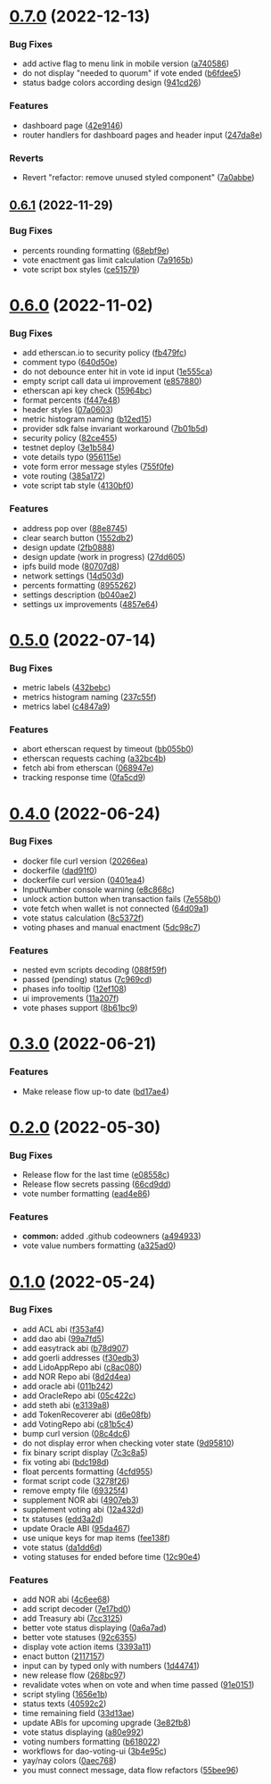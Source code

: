 # [0.7.0](https://github.com/lidofinance/dao-voting-ui/compare/0.6.1...0.7.0) (2022-12-13)


### Bug Fixes

* add active flag to menu link in mobile version ([a740586](https://github.com/lidofinance/dao-voting-ui/commit/a7405868d953fdb009de33d1b6d33de080da9e92))
* do not display "needed to quorum" if vote ended ([b6fdee5](https://github.com/lidofinance/dao-voting-ui/commit/b6fdee52250f3b4947da7c918c27145bd3866cd5))
* status badge colors according design ([941cd26](https://github.com/lidofinance/dao-voting-ui/commit/941cd265fd5ecddf2d716d376f1bb04e2b5a6b5d))


### Features

* dashboard page ([42e9146](https://github.com/lidofinance/dao-voting-ui/commit/42e9146e98a47a4b51522204f89c9444b9ccaae3))
* router handlers for dashboard pages and header input ([247da8e](https://github.com/lidofinance/dao-voting-ui/commit/247da8eb8f0c972e74154a551a91c775602c6b43))


### Reverts

* Revert "refactor: remove unused styled component" ([7a0abbe](https://github.com/lidofinance/dao-voting-ui/commit/7a0abbe35ba66d74e20765e884ebc508f030ac25))



## [0.6.1](https://github.com/lidofinance/dao-voting-ui/compare/0.6.0...0.6.1) (2022-11-29)


### Bug Fixes

* percents rounding formatting ([68ebf9e](https://github.com/lidofinance/dao-voting-ui/commit/68ebf9ed0457dd8f8cc129f1fabe5467eb7f29f5))
* vote enactment gas limit calculation ([7a9165b](https://github.com/lidofinance/dao-voting-ui/commit/7a9165bf37dfd00eb4ef861bf5e5384ef4718df2))
* vote script box styles ([ce51579](https://github.com/lidofinance/dao-voting-ui/commit/ce51579732f137bf1681c8d6d481eaaa1e1d9fdb))



# [0.6.0](https://github.com/lidofinance/dao-voting-ui/compare/0.5.0...0.6.0) (2022-11-02)


### Bug Fixes

* add etherscan.io to security policy ([fb479fc](https://github.com/lidofinance/dao-voting-ui/commit/fb479fc73e3cbcb8b1b1e30b358f2bae52128d53))
* comment typo ([640d50e](https://github.com/lidofinance/dao-voting-ui/commit/640d50e028d644240e3f96887b37a483970d3130))
* do not debounce enter hit in vote id input ([1e555ca](https://github.com/lidofinance/dao-voting-ui/commit/1e555ca6db771d272d4952b2ca6331243450bccb))
* empty script call data ui improvement ([e857880](https://github.com/lidofinance/dao-voting-ui/commit/e8578800a50676e6c38fa23b432e68e01d3c41d8))
* etherscan api key check ([15964bc](https://github.com/lidofinance/dao-voting-ui/commit/15964bca82c6e268851fc206bf9dfd220e97e67c))
* format percents ([f447e48](https://github.com/lidofinance/dao-voting-ui/commit/f447e48eaf64c1d64a732fdcc1096dd24f67caa5))
* header styles ([07a0603](https://github.com/lidofinance/dao-voting-ui/commit/07a060326682e0bf51f869caaa5360072117abbb))
* metric histogram naming ([b12ed15](https://github.com/lidofinance/dao-voting-ui/commit/b12ed15f069bd54ab3e62f75d79579ce2cafad58))
* provider sdk false invariant workaround ([7b01b5d](https://github.com/lidofinance/dao-voting-ui/commit/7b01b5d180ceb07ef3f670cbda8ed556f7ceeab1))
* security policy ([82ce455](https://github.com/lidofinance/dao-voting-ui/commit/82ce455bdda692052a437b97a85109b8d4d1819f))
* testnet deploy ([3e1b584](https://github.com/lidofinance/dao-voting-ui/commit/3e1b584f54de524b15a80a9f99a22968d837de3f))
* vote details typo ([956115e](https://github.com/lidofinance/dao-voting-ui/commit/956115e1637030da4791ca220208def2f6ca9d4c))
* vote form error message styles ([755f0fe](https://github.com/lidofinance/dao-voting-ui/commit/755f0fe86659be0e72fa6feeae9cca6a2cdefa6d))
* vote routing ([385a172](https://github.com/lidofinance/dao-voting-ui/commit/385a17203c712f4fc3629a351afcb8088ac1a50f))
* vote script tab style ([4130bf0](https://github.com/lidofinance/dao-voting-ui/commit/4130bf02c3376cd82fd51219a26cce98f6c039a9))


### Features

* address pop over ([88e8745](https://github.com/lidofinance/dao-voting-ui/commit/88e8745d5830ea284afa4bbfd62a294d55f63033))
* clear search button ([1552db2](https://github.com/lidofinance/dao-voting-ui/commit/1552db2ea94585c4ecfa92a2dcbbc95ec4158fd7))
* design update ([2fb0888](https://github.com/lidofinance/dao-voting-ui/commit/2fb0888e70b9e535e97baaa11d9f130f747f2dd7))
* design update (work in progress) ([27dd605](https://github.com/lidofinance/dao-voting-ui/commit/27dd605d5bab234848d414b14cbb62c4d88983d8))
* ipfs build mode ([80707d8](https://github.com/lidofinance/dao-voting-ui/commit/80707d80185ce0d2c4e410cf687ad9aadcb23226))
* network settings ([14d503d](https://github.com/lidofinance/dao-voting-ui/commit/14d503dad34d1c85fadd61e2fc46536688c855af))
* percents formatting ([8955262](https://github.com/lidofinance/dao-voting-ui/commit/8955262ce7e51147b2f0a5489714c2a3cd811bcc))
* settings description ([b040ae2](https://github.com/lidofinance/dao-voting-ui/commit/b040ae27eb9e6c2ef5a650b669a06af960765972))
* settings ux improvements ([4857e64](https://github.com/lidofinance/dao-voting-ui/commit/4857e64fe839d0cd904ca509c1323d31b00bcf33))



# [0.5.0](https://github.com/lidofinance/dao-voting-ui/compare/0.4.0...0.5.0) (2022-07-14)


### Bug Fixes

* metric labels ([432bebc](https://github.com/lidofinance/dao-voting-ui/commit/432bebced9c2fe740d6964b58868a6e128fc38e1))
* metrics histogram naming ([237c55f](https://github.com/lidofinance/dao-voting-ui/commit/237c55f2f888f05d3205e26f27f6862e03dac77d))
* metrics label ([c4847a9](https://github.com/lidofinance/dao-voting-ui/commit/c4847a987c50ed70dba0d2b85ab1eae4560d890d))


### Features

* abort etherscan request by timeout ([bb055b0](https://github.com/lidofinance/dao-voting-ui/commit/bb055b05cc9b449004513abd6aa3edf18afe5c54))
* etherscan requests caching ([a32bc4b](https://github.com/lidofinance/dao-voting-ui/commit/a32bc4b43900a0de759d81f3281dfc1af4365abc))
* fetch abi from etherscan ([068947e](https://github.com/lidofinance/dao-voting-ui/commit/068947e06963a61150b0975b72c155a8dd2d55c7))
* tracking response time ([0fa5cd9](https://github.com/lidofinance/dao-voting-ui/commit/0fa5cd942f04266221a5731b07df35d11e47fc6f))



# [0.4.0](https://github.com/lidofinance/dao-voting-ui/compare/0.3.0...0.4.0) (2022-06-24)


### Bug Fixes

* docker file curl version ([20266ea](https://github.com/lidofinance/dao-voting-ui/commit/20266eaa053428b835e219d10817ba060037f715))
* dockerfile ([dad91f0](https://github.com/lidofinance/dao-voting-ui/commit/dad91f03816f44f90cde2787a15cfbed65d8b81f))
* dockerfile curl version ([0401ea4](https://github.com/lidofinance/dao-voting-ui/commit/0401ea44608152bac40acfbd338e47ecac90834d))
* InputNumber console warning ([e8c868c](https://github.com/lidofinance/dao-voting-ui/commit/e8c868c57acc23514d5086afef0d7469fa141774))
* unlock action button when transaction fails ([7e558b0](https://github.com/lidofinance/dao-voting-ui/commit/7e558b0956d4cdad838e1bf2b2afd190414ae426))
* vote fetch when wallet is not connected ([64d09a1](https://github.com/lidofinance/dao-voting-ui/commit/64d09a144603559c9b663caae5a7a6235eed147f))
* vote status calculation ([8c5372f](https://github.com/lidofinance/dao-voting-ui/commit/8c5372fa40ab4d0514d8bdbd209ac65787da94a6))
* voting phases and manual enactment ([5dc98c7](https://github.com/lidofinance/dao-voting-ui/commit/5dc98c7a21d2cc598dd3f97ec2cbceed817d39fb))


### Features

* nested evm scripts decoding ([088f59f](https://github.com/lidofinance/dao-voting-ui/commit/088f59f5169e6fb73b30773c4d0c2e0f485aad69))
* passed (pending) status ([7c969cd](https://github.com/lidofinance/dao-voting-ui/commit/7c969cd4cc9ab58c7d5a70eea1ecafed1534ee0b))
* phases info tooltip ([12ef108](https://github.com/lidofinance/dao-voting-ui/commit/12ef108eacf57c4cd198aca24897ffc5e61470cf))
* ui improvements ([11a207f](https://github.com/lidofinance/dao-voting-ui/commit/11a207fb146c4e13d600c45dd4abd0d55cd4a25e))
* vote phases support ([8b61bc9](https://github.com/lidofinance/dao-voting-ui/commit/8b61bc9c81baf6ed73c6dd1cd45821b85c0466c7))



# [0.3.0](https://github.com/lidofinance/dao-voting-ui/compare/0.2.0...0.3.0) (2022-06-21)


### Features

* Make release flow up-to date ([bd17ae4](https://github.com/lidofinance/dao-voting-ui/commit/bd17ae498c773dacd8f84daba1a104d93db12b28))



# [0.2.0](https://github.com/lidofinance/dao-voting-ui/compare/0.1.0...0.2.0) (2022-05-30)


### Bug Fixes

* Release flow for the last time ([e08558c](https://github.com/lidofinance/dao-voting-ui/commit/e08558c5d426b01d2ea2a83e62f3fb15aa9b9738))
* Release flow secrets passing ([66cd9dd](https://github.com/lidofinance/dao-voting-ui/commit/66cd9dd98d8c3baa03dd168772263559cbf466a6))
* vote number formatting ([ead4e86](https://github.com/lidofinance/dao-voting-ui/commit/ead4e8635827794e57a30017219ac1fb6d1936f3))


### Features

* **common:** added .github codeowners ([a494933](https://github.com/lidofinance/dao-voting-ui/commit/a494933bd4f2c323b448406fc84b2604e4fbf4fd))
* vote value numbers formatting ([a325ad0](https://github.com/lidofinance/dao-voting-ui/commit/a325ad0c04116dc738e6004998ee21e4d6b83f10))



# [0.1.0](https://github.com/lidofinance/dao-voting-ui/compare/7e17bd025e1816b381a0e04d9f8294bf8167445f...0.1.0) (2022-05-24)


### Bug Fixes

* add ACL abi ([f353af4](https://github.com/lidofinance/dao-voting-ui/commit/f353af481bf636c80c7576a8816e1e95c2b8cbb0))
* add dao abi ([99a7fd5](https://github.com/lidofinance/dao-voting-ui/commit/99a7fd511baad6cf3e1c3a8f2759ba8dadd09df7))
* add easytrack abi ([b78d907](https://github.com/lidofinance/dao-voting-ui/commit/b78d9077d543c9ac6bbfd86a90669daf31e6b2c3))
* add goerli addresses ([f30edb3](https://github.com/lidofinance/dao-voting-ui/commit/f30edb32fa5028d2dc053a73229f7b14aacecd60))
* add LidoAppRepo abi ([c8ac080](https://github.com/lidofinance/dao-voting-ui/commit/c8ac080cb6608c5f469e2adea9dc4293078ccbb2))
* add NOR Repo abi ([8d2d4ea](https://github.com/lidofinance/dao-voting-ui/commit/8d2d4eaa517a435f7b7c639b5b8af3db8cf9f040))
* add oracle abi ([011b242](https://github.com/lidofinance/dao-voting-ui/commit/011b242eacab0fe622c39cc9ecb8596aa99bac29))
* add OracleRepo abi ([05c422c](https://github.com/lidofinance/dao-voting-ui/commit/05c422c5184044509b9819551a060693ed032ec2))
* add steth abi ([e3139a8](https://github.com/lidofinance/dao-voting-ui/commit/e3139a81a22882dff95e52e1f469778d4756abf7))
* add TokenRecoverer abi ([d6e08fb](https://github.com/lidofinance/dao-voting-ui/commit/d6e08fb605575732f6d3b54d903eb3f6d5b03440))
* add VotingRepo abi ([c81b5c4](https://github.com/lidofinance/dao-voting-ui/commit/c81b5c47f0bdc5f37d028375c7a98c1c3e09a37d))
* bump curl version ([08c4dc6](https://github.com/lidofinance/dao-voting-ui/commit/08c4dc6b0492485605ff574cb11f047251c3ff7a))
* do not display error when checking voter state ([9d95810](https://github.com/lidofinance/dao-voting-ui/commit/9d95810fdc44a16912a35fac348230e636865323))
* fix binary script display ([7c3c8a5](https://github.com/lidofinance/dao-voting-ui/commit/7c3c8a5c7296151f8b8c4e347e0c2aca1a72511f))
* fix voting abi ([bdc198d](https://github.com/lidofinance/dao-voting-ui/commit/bdc198dd63c743247f8a98a7a767fadc6a466d84))
* float percents formatting ([4cfd955](https://github.com/lidofinance/dao-voting-ui/commit/4cfd9553ac27821e3f32bc4d52f769f4a1a312c1))
* format script code ([3278f26](https://github.com/lidofinance/dao-voting-ui/commit/3278f262509df22687f2f4a6a87fbcbf4e8ead3a))
* remove empty file ([69325f4](https://github.com/lidofinance/dao-voting-ui/commit/69325f422f059d43e167b0e2fc48b5ea3cd50eb8))
* supplement NOR abi ([4907eb3](https://github.com/lidofinance/dao-voting-ui/commit/4907eb3885dd11ad232f508f2bfc17da5300f3f9))
* supplement voting abi ([12a432d](https://github.com/lidofinance/dao-voting-ui/commit/12a432db66295b9fc9c5137ac4cf3b6b1e7fa0eb))
* tx statuses ([edd3a2d](https://github.com/lidofinance/dao-voting-ui/commit/edd3a2d9d504be7079d9795868762dea883be309))
* update Oracle ABI ([95da467](https://github.com/lidofinance/dao-voting-ui/commit/95da467be933ac971336dce32d9fd6f8527f96c0))
* use unique keys for map items ([fee138f](https://github.com/lidofinance/dao-voting-ui/commit/fee138fc30b3423767134da3850b5bd573830b5c))
* vote status ([da1dd6d](https://github.com/lidofinance/dao-voting-ui/commit/da1dd6d0b6152f7890a3feb00ab531b657ac20cf))
* voting statuses for ended before time ([12c90e4](https://github.com/lidofinance/dao-voting-ui/commit/12c90e42f70bc65c572151faa871c21fa7fda146))


### Features

* add NOR abi ([4c6ee68](https://github.com/lidofinance/dao-voting-ui/commit/4c6ee68e7247d2c9dff0b4dc212878b1ebff0780))
* add script decoder ([7e17bd0](https://github.com/lidofinance/dao-voting-ui/commit/7e17bd025e1816b381a0e04d9f8294bf8167445f))
* add Treasury abi ([7cc3125](https://github.com/lidofinance/dao-voting-ui/commit/7cc3125660719a111fe2df32a6411f8c4ac94167))
* better vote status displaying ([0a6a7ad](https://github.com/lidofinance/dao-voting-ui/commit/0a6a7ad910a680c20e24aabf6dbf74c9eab3431d))
* better vote statuses ([92c6355](https://github.com/lidofinance/dao-voting-ui/commit/92c63559b40f3bdf7407faa1dfe13bd130e9f080))
* display vote action items ([3393a11](https://github.com/lidofinance/dao-voting-ui/commit/3393a11773be280ce36372d3602d903b4ab8511a))
* enact button ([2117157](https://github.com/lidofinance/dao-voting-ui/commit/211715771c2a09e88c43bf88eb8829e95e706e90))
* input can by typed only with numbers ([1d44741](https://github.com/lidofinance/dao-voting-ui/commit/1d447418a94e63d0ca89315a49a9eecf0eb236ec))
* new release flow ([268bc97](https://github.com/lidofinance/dao-voting-ui/commit/268bc977bb1264bdd4d1c7e9a86e3c2fcb24b31d))
* revalidate votes when on vote and when time passed ([91e0151](https://github.com/lidofinance/dao-voting-ui/commit/91e01517da18fe4fd9f8d862ddf79aef0225b2ad))
* script styling ([1656e1b](https://github.com/lidofinance/dao-voting-ui/commit/1656e1bc3ee9872b7174503a365f3e0b5edefce2))
* status texts ([40592c2](https://github.com/lidofinance/dao-voting-ui/commit/40592c2d829a0dcb1755acee6dceca48657908bf))
* time remaining field ([33d13ae](https://github.com/lidofinance/dao-voting-ui/commit/33d13ae1c39597dfcbb541e1ca10eeae458e389e))
* update ABIs for upcoming upgrade ([3e82fb8](https://github.com/lidofinance/dao-voting-ui/commit/3e82fb8ce093912fd4216721041cb04eb543efef))
* vote status displaying ([a80e992](https://github.com/lidofinance/dao-voting-ui/commit/a80e9922491446e1e6483a477fc9ed6a1e5eff9e))
* voting numbers formatting ([b618022](https://github.com/lidofinance/dao-voting-ui/commit/b6180221048c6c7ef6bd9ca3cff1731df4abc3c6))
* workflows for dao-voting-ui ([3b4e95c](https://github.com/lidofinance/dao-voting-ui/commit/3b4e95cdeb1486e4d71197483023576824d00da1))
* yay/nay colors ([0aec768](https://github.com/lidofinance/dao-voting-ui/commit/0aec76857370de61a0f21a27ff376364ab5312f5))
* you must connect message, data flow refactors ([55bee96](https://github.com/lidofinance/dao-voting-ui/commit/55bee969bab25884de3c3e15618b31aa69c90ce6))



